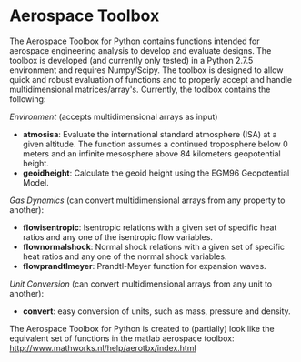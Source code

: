 Aerospace Toolbox
================

The Aerospace Toolbox for Python contains functions intended for aerospace engineering analysis to develop and evaluate designs. The toolbox is developed (and currently only tested) in a Python 2.7.5 environment and requires Numpy/Scipy. The toolbox is designed to allow quick and robust evaluation of functions and to properly accept and handle multidimensional matrices/array's. Currently, the toolbox contains the following:


*Environment* (accepts multidimensional arrays as input)
- **atmosisa**: Evaluate the international standard atmosphere (ISA) at a given altitude. The function assumes a continued troposphere below 0 meters and an infinite mesosphere above 84 kilometers geopotential height.
- **geoidheight**: Calculate the geoid height using the EGM96 Geopotential Model.

*Gas Dynamics* (can convert multidimensional arrays from any property to another):
- **flowisentropic**: Isentropic relations with a given set of specific heat ratios and any one of the isentropic flow variables.
- **flownormalshock**: Normal shock relations with a given set of specific heat ratios and any one of the normal shock variables.
- **flowprandtlmeyer**: Prandtl-Meyer function for expansion waves.

*Unit Conversion* (can convert multidimensional arrays from any unit to another):
- **convert**: easy conversion of units, such as mass, pressure and density.


The Aerospace Toolbox for Python is created to (partially) look like the equivalent set of functions in the matlab aerospace toolbox: http://www.mathworks.nl/help/aerotbx/index.html
